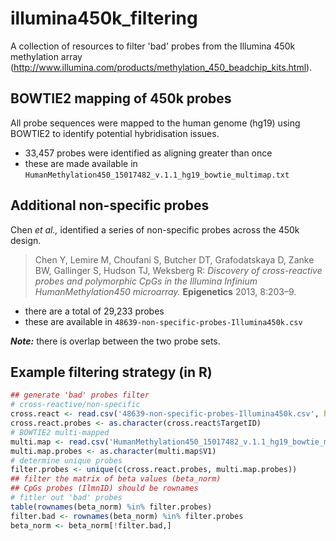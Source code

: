 # illumina450k_filtering
A collection of resources to filter 'bad' probes from the Illumina 450k methylation array (http://www.illumina.com/products/methylation_450_beadchip_kits.html).


## BOWTIE2 mapping of 450k probes
All probe sequences were mapped to the human genome (hg19) using BOWTIE2 to identify potential hybridisation issues. 

  - 33,457 probes were identified as aligning greater than once 
  - these are made available in `HumanMethylation450_15017482_v.1.1_hg19_bowtie_multimap.txt`

## Additional non-specific probes
Chen *et al.,* identified a series of non-specific probes across the 450k design.

>Chen Y, Lemire M, Choufani S, Butcher DT, Grafodatskaya D, Zanke BW, Gallinger S, Hudson TJ, Weksberg R: *Discovery of cross-reactive probes and polymorphic CpGs in the Illumina Infinium HumanMethylation450 microarray.* **Epigenetics** 2013, 8:203–9.

  - there are a total of 29,233 probes
  - these are available in `48639-non-specific-probes-Illumina450k.csv`

***Note:*** there is overlap between the two probe sets.

## Example filtering strategy (in R)

```R
## generate 'bad' probes filter
# cross-reactive/non-specific
cross.react <- read.csv('48639-non-specific-probes-Illumina450k.csv', head = T, as.is = T)
cross.react.probes <- as.character(cross.react$TargetID)
# BOWTIE2 multi-mapped
multi.map <- read.csv('HumanMethylation450_15017482_v.1.1_hg19_bowtie_multimap.txt', head = F, as.is = T)
multi.map.probes <- as.character(multi.map$V1)
# determine unique probes
filter.probes <- unique(c(cross.react.probes, multi.map.probes))
## filter the matrix of beta values (beta_norm)
## CpGs probes (IlmnID) should be rownames
# fitler out 'bad' probes
table(rownames(beta_norm) %in% filter.probes)
filter.bad <- rownames(beta_norm) %in% filter.probes
beta_norm <- beta_norm[!filter.bad,]
```
